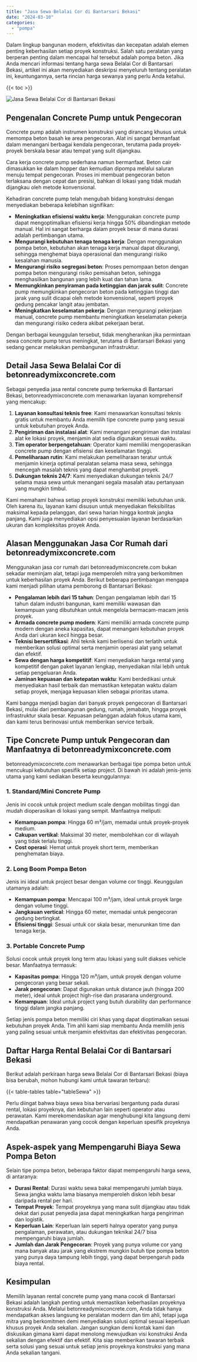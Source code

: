 ```yaml
---
title: "Jasa Sewa Belalai Cor di Bantarsari Bekasi"
date: "2024-03-10"
categories: 
  - "pompa"
---
```


Dalam lingkup bangunan modern, efektivitas dan kecepatan adalah elemen penting keberhasilan setiap proyek konstruksi. Salah satu peralatan yang berperan penting dalam mencapai hal tersebut adalah pompa beton. Jika Anda mencari informasi tentang harga sewa Belalai Cor di Bantarsari Bekasi, artikel ini akan menyediakan deskripsi menyeluruh tentang peralatan ini, keuntungannya, serta rincian harga sewanya yang perlu Anda ketahui.

{{< toc >}}

![Jasa Sewa Belalai Cor di Bantarsari Bekasi](https://betoncor8.github.io/pump/concrete-pump%20(23).png)

## Pengenalan Concrete Pump untuk Pengecoran

Concrete pump adalah instrumen konstruksi yang dirancang khusus untuk memompa beton basah ke area pengecoran. Alat ini sangat bermanfaat dalam menangani berbagai kendala pengecoran, terutama pada proyek-proyek berskala besar atau tempat yang sulit dijangkau.

Cara kerja concrete pump sederhana namun bermanfaat. Beton cair dimasukkan ke dalam hopper dan kemudian dipompa melalui saluran menuju tempat pengecoran. Proses ini membuat pengecoran beton terlaksana dengan cepat dan presisi, bahkan di lokasi yang tidak mudah dijangkau oleh metode konvensional.

Kehadiran concrete pump telah mengubah bidang konstruksi dengan menyediakan beberapa kelebihan signifikan:

- **Meningkatkan efisiensi waktu kerja**: Menggunakan concrete pump dapat mengoptimalkan efisiensi kerja hingga 50% dibandingkan metode manual. Hal ini sangat berharga dalam proyek besar di mana durasi adalah pertimbangan utama.
- **Mengurangi kebutuhan tenaga tenaga kerja**: Dengan menggunakan pompa beton, kebutuhan akan tenaga kerja manual dapat dikurangi, sehingga menghemat biaya operasional dan mengurangi risiko kesalahan manusia.
- **Mengurangi risiko segregasi beton**: Proses pemompaan beton dengan pompa beton mengurangi risiko pemisahan beton, sehingga menghasilkan bangunan yang lebih kuat dan tahan lama.
- **Memungkinkan penyiraman pada ketinggian dan jarak sulit**: Concrete pump memungkinkan pengecoran beton pada ketinggian tinggi dan jarak yang sulit dicapai oleh metode konvensional, seperti proyek gedung pencakar langit atau jembatan.
- **Meningkatkan keselamatan pekerja**: Dengan mengurangi pekerjaan manual, concrete pump membantu meningkatkan keselamatan pekerja dan mengurangi risiko cedera akibat pekerjaan berat.

Dengan berbagai keunggulan tersebut, tidak mengherankan jika permintaan sewa concrete pump terus meningkat, terutama di Bantarsari Bekasi yang sedang gencar melakukan pembangunan infrastruktur.

## Detail Jasa Sewa Belalai Cor di betonreadymixconcrete.com

Sebagai penyedia jasa rental concrete pump terkemuka di Bantarsari Bekasi, betonreadymixconcrete.com menawarkan layanan komprehensif yang mencakup:

1. **Layanan konsultasi teknis free**: Kami menawarkan konsultasi teknis gratis untuk membantu Anda memilih tipe concrete pump yang sesuai untuk kebutuhan proyek Anda.
2. **Pengiriman dan instalasi alat**: Kami menangani pengiriman dan instalasi alat ke lokasi proyek, menjamin alat sedia digunakan sesuai waktu.
3. **Tim operator berpengetahuan**: Operator kami memiliki mengoperasikan concrete pump dengan efisiensi dan keselamatan tinggi.
4. **Pemeliharaan rutin**: Kami melakukan pemeliharaan teratur untuk menjamin kinerja optimal peralatan selama masa sewa, sehingga mencegah masalah teknis yang dapat menghambat proyek.
5. **Dukungan teknis 24/7**: Kami menyediakan dukungan teknis 24/7 selama masa sewa untuk menangani segala masalah atau pertanyaan yang mungkin timbul.

Kami memahami bahwa setiap proyek konstruksi memiliki kebutuhan unik. Oleh karena itu, layanan kami disusun untuk menyediakan fleksibilitas maksimal kepada pelanggan, dari sewa harian hingga kontrak jangka panjang. Kami juga menyediakan opsi penyesuaian layanan berdasarkan ukuran dan kompleksitas proyek Anda.

## Alasan Menggunakan Jasa Cor Rumah dari betonreadymixconcrete.com

Menggunakan jasa cor rumah dari betonreadymixconcrete.com bukan sekadar meminjam alat, tetapi juga memperoleh mitra yang berkomitmen untuk keberhasilan proyek Anda. Berikut beberapa pertimbangan mengapa kami menjadi pilihan utama pemborong di Bantarsari Bekasi:

- **Pengalaman lebih dari 15 tahun**: Dengan pengalaman lebih dari 15 tahun dalam industri bangunan, kami memiliki wawasan dan kemampuan yang dibutuhkan untuk mengelola bermacam-macam jenis proyek.
- **Armada concrete pump modern**: Kami memiliki armada concrete pump modern dengan aneka kapasitas, dapat menangani kebutuhan proyek Anda dari ukuran kecil hingga besar.
- **Teknisi bersertifikasi**: Ahli teknik kami berlisensi dan terlatih untuk memberikan solusi optimal serta menjamin operasi alat yang selamat dan efektif.
- **Sewa dengan harga kompetitif**: Kami menyediakan harga rental yang kompetitif dengan paket layanan lengkap, menyediakan nilai lebih untuk setiap pengeluaran Anda.
- **Jaminan kepuasan dan ketepatan waktu**: Kami berdedikasi untuk menyediakan hasil terbaik dan memastikan ketepatan waktu dalam setiap proyek, menjaga kepuasan klien sebagai prioritas utama.

Kami bangga menjadi bagian dari banyak proyek pengecoran di Bantarsari Bekasi, mulai dari pembangunan gedung, rumah, jemabatn, hingga proyek infrastruktur skala besar. Kepuasan pelanggan adalah fokus utama kami, dan kami terus berinovasi untuk memberikan service terbaik.

## Tipe Concrete Pump untuk Pengecoran dan Manfaatnya di betonreadymixconcrete.com

betonreadymixconcrete.com menawarkan berbagai tipe pompa beton untuk mencukupi kebutuhan spesifik setiap project. Di bawah ini adalah jenis-jenis utama yang kami sediakan beserta keunggulannya:

### 1\. Standard/Mini Concrete Pump

Jenis ini cocok untuk project medium scale dengan mobilitas tinggi dan mudah dioperasikan di lokasi yang sempit. Manfaatnya meliputi:

- **Kemampuan pompa**: Hingga 60 m³/jam, memadai untuk proyek-proyek medium.
- **Cakupan vertikal**: Maksimal 30 meter, membolehkan cor di wilayah yang tidak terlalu tinggi.
- **Cost operasi**: Hemat untuk proyek short term, memberikan penghematan biaya.

### 2\. Long Boom Pompa Beton

Jenis ini ideal untuk project besar dengan volume cor tinggi. Keunggulan utamanya adalah:

- **Kemampuan pompa**: Mencapai 100 m³/jam, ideal untuk proyek large dengan volume tinggi.
- **Jangkauan vertical**: Hingga 60 meter, memadai untuk pengecoran gedung bertingkat.
- **Efisiensi tinggi**: Sesuai untuk cor skala besar, menurunkan time dan tenaga kerja.

### 3\. Portable Concrete Pump

Solusi cocok untuk proyek long term atau lokasi yang sulit diakses vehicle besar. Manfaatnya termasuk:

- **Kapasitas pompa**: Hingga 120 m³/jam, untuk proyek dengan volume pengecoran yang besar sekali.
- **Jarak pengecoran**: Dapat digunakan untuk distance jauh (hingga 200 meter), ideal untuk project high-rise dan prasarana underground.
- **Kemampuan**: Ideal untuk project yang butuh durability dan performance tinggi dalam jangka panjang.

Setiap jenis pompa beton memiliki ciri khas yang dapat dioptimalkan sesuai kebutuhan proyek Anda. Tim ahli kami siap membantu Anda memilih jenis yang paling sesuai untuk menjamin efektivitas dan efektivitas pengecoran.

## Daftar Harga Rental Belalai Cor di Bantarsari Bekasi

Berikut adalah perkiraan harga sewa Belalai Cor di Bantarsari Bekasi (biaya bisa berubah, mohon hubungi kami untuk tawaran terbaru):

{{< table-tables table="tableSewa" >}}

Perlu diingat bahwa biaya sewa bisa bervariasi bergantung pada durasi rental, lokasi proyeknya, dan kebutuhan lain seperti operator atau perawatan. Kami merekomendasikan agar menghubungi kita langsung demi mendapatkan penawaran yang cocok dengan keperluan spesifik proyeknya Anda.

## Aspek-aspek yang Mempengaruhi Biaya Sewa Pompa Beton

Selain tipe pompa beton, beberapa faktor dapat mempengaruhi harga sewa, di antaranya:

- **Durasi Rental**: Durasi waktu sewa bakal mempengaruhi jumlah biaya. Sewa jangka waktu lama biasanya memperoleh diskon lebih besar daripada rental per hari.
- **Tempat Proyek**: Tempat proyeknya yang mana sulit dijangkau atau tidak dekat dari pusat penyedia jasa dapat meningkatkan harga pengiriman dan logistik.
- **Keperluan Lain**: Keperluan lain seperti halnya operator yang punya pengalaman, perawatan, atau dukungan teknikal 24/7 bisa mempengaruhi biaya jumlah.
- **Jumlah dan Jarak Pengecoran**: Proyek yang punya volume cor yang mana banyak atau jarak yang ekstrem mungkin butuh tipe pompa beton yang punya daya tampung lebih tinggi, yang dapat berpengaruh pada biaya rental.

## Kesimpulan

Memilih layanan rental concrete pump yang mana cocok di Bantarsari Bekasi adalah langkah penting untuk memastikan keberhasilan proyeknya konstruksi Anda. Melalui betonreadymixconcrete.com, Anda tidak hanya mendapatkan akses langsung ke peralatan modern dan tim ahli, tetapi juga mitra yang berkomitmen demi menyediakan solusi optimal sesuai keperluan khusus proyek Anda sekalian. Jangan sungkan demi kontak kami dan diskusikan gimana kami dapat menolong mewujudkan visi konstruksi Anda sekalian dengan efektif dan efektif. Kita siap memberikan tawaran terbaik serta solusi yang sesuai untuk setiap jenis proyeknya konstruksi yang mana Anda sekalian tangani.
